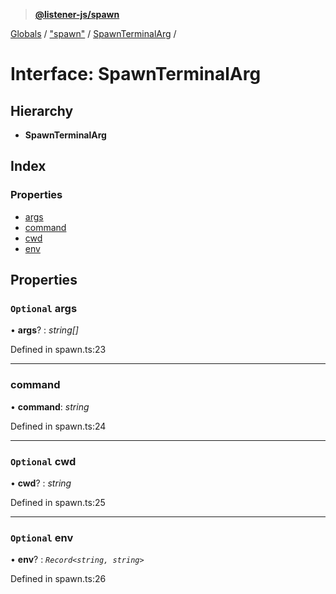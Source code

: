 > **[@listener-js/spawn](../README.md)**

[Globals](../globals.md) / ["spawn"](../modules/_spawn_.md) / [SpawnTerminalArg](_spawn_.spawnterminalarg.md) /

# Interface: SpawnTerminalArg

## Hierarchy

* **SpawnTerminalArg**

## Index

### Properties

* [args](_spawn_.spawnterminalarg.md#optional-args)
* [command](_spawn_.spawnterminalarg.md#command)
* [cwd](_spawn_.spawnterminalarg.md#optional-cwd)
* [env](_spawn_.spawnterminalarg.md#optional-env)

## Properties

### `Optional` args

• **args**? : *string[]*

Defined in spawn.ts:23

___

###  command

• **command**: *string*

Defined in spawn.ts:24

___

### `Optional` cwd

• **cwd**? : *string*

Defined in spawn.ts:25

___

### `Optional` env

• **env**? : *`Record<string, string>`*

Defined in spawn.ts:26